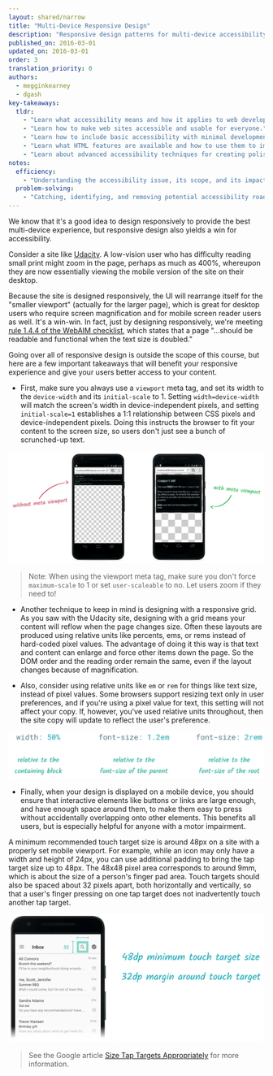 ```yaml
---
layout: shared/narrow
title: "Multi-Device Responsive Design"
description: "Responsive design patterns for multi-device accessibility"
published_on: 2016-03-01
updated_on: 2016-03-01
order: 3
translation_priority: 0
authors:
  - megginkearney
  - dgash
key-takeaways:
  tldr: 
    - "Learn what accessibility means and how it applies to web development."
    - "Learn how to make web sites accessible and usable for everyone."
    - "Learn how to include basic accessibility with minimal development impace."
    - "Learn what HTML features are available and how to use them to improve accessibility."
    - "Learn about advanced accessibility techniques for creating polished accessibility experiences."
notes:
  efficiency:
    - "Understanding the accessibility issue, its scope, and its impact can make you a better web developer."
  problem-solving:
    - "Catching, identifying, and removing potential accessibility roadblocks before they happen can improve your development process and reduce maintenance requirements."
---
```


We know that it's a good idea to design responsively to provide the best multi-device experience, but responsive design also yields a win for accessibility.

Consider a site like <a href="https://www.udacity.com/" target="_blank">Udacity</a>. A low-vision user who has difficulty reading small print might zoom in the page, perhaps as much as 400%, whereupon they are now essentially viewing the mobile version of the site on their desktop. 

Because the site is designed responsively, the UI will rearrange itself for the "smaller viewport" (actually for the larger page), which is great for desktop users who require screen magnification and for mobile screen reader users as well. It's a win-win. In fact, just by designing responsively, we're meeting <a href="http://webaim.org/standards/wcag/checklist#sc1.4.4" target="_blank">rule 1.4.4 of the WebAIM checklist</a>, which states that a page "...should be readable and functional when the text size is doubled."

Going over all of responsive design is outside the scope of this course, but here are a few important takeaways that will benefit your responsive experience and give your users better access to your content.

 - First, make sure you always use a `viewport` meta tag, and set its width to the `device-width` and its `initial-scale` to 1. Setting `width=device-width` will match the screen's width in device-independent pixels, and setting `initial-scale=1` establishes a 1:1 relationship between CSS pixels and device-independent pixels. Doing this instructs the browser to fit your content to the screen size, so users don't just see a bunch of scrunched-up text.

![scrunched-up](imgs/scrunched-up.png)

>Note: When using the viewport meta tag, make sure you don't force `maximum-scale` to 1 or set `user-scaleable` to no. Let users zoom if they need to!

 - Another technique to keep in mind is designing with a responsive grid. As you saw with the Udacity site, designing with a grid means your content will reflow when the page changes size. Often these layouts are produced using relative units like percents, ems, or rems instead of hard-coded pixel values. The advantage of doing it this way is that text and content can enlarge and force other items down the page. So the DOM order and the reading order remain the same, even if the layout changes because of magnification.

 - Also, consider using relative units like `em` or `rem` for things like text size, instead of pixel values. Some browsers support resizing text only in user preferences, and if you're using a pixel value for text, this setting will not affect your copy. If, however, you've used relative units throughout, then the site copy will update to reflect the user's preference.

![relative-units](imgs/relative-units.png)

 - Finally, when your design is displayed on a mobile device, you should ensure that interactive elements like buttons or links are large enough, and have enough space around them, to make them easy to press without accidentally overlapping onto other elements. This benefits all users, but is especially helpful for anyone with a motor impairment.

A minimum recommended touch target size is around 48px on a site with a properly set mobile viewport. For example, while an icon may only have a width and height of 24px, you can use additional padding to bring the tap target size up to 48px. The 48x48 pixel area corresponds to around 9mm, which is about the size of a person's finger pad area. Touch targets should also be spaced about 32 pixels apart, both horizontally and vertically, so that a user's finger pressing on one tap target does not inadvertently touch another tap target. 

![touch target size](imgs/touch-target.png)

>See the Google article <a href="https://developers.google.com/speed/docs/insights/SizeTapTargetsAppropriately?hl=en" target="_blank">Size Tap Targets Appropriately</a> for more information.
